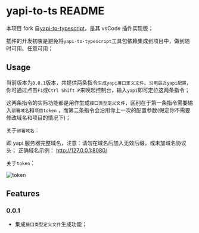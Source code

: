 # yapi-to-ts README

本项目 fork 自[yapi-to-typescript](https://github.com/fjc0k/yapi-to-typescript)，是其 vsCode 插件实现版；

插件的开发初衷是避免将`yapi-to-typescript`工具包依赖集成到项目中，做到随时可用、任意可用；

## Usage

当前版本为`0.0.1`版本，共提供两条指令`生成yapi接口定义文件`、`沿用最近yapi配置`，你可通过点击`F1`或`Ctrl Shift P`来唤起控制台，输入`yapi`即可定位这两条指令；

这两条指令的实际功能都是用作生成`接口类型定义文件`，区别在于第一条指令需要输入`部署域名`和`项目token`
，而第二条指令会沿用你上一次的配置参数(假定你不需要修改域名和项目的情况下)；

关于`部署域名`：

即 yapi 服务器完整域名，注意：请勿在域名后加入无效后缀，或未加域名协议头；
正确域名示例： http://127.0.0.1:8080/

关于`token`：

![token](https://fjc0k.github.io/yapi-to-typescript/handbook/static/copyProjectToken.2577db66.png)

## Features

### 0.0.1

- 集成`接口类型定义文件`生成功能；
